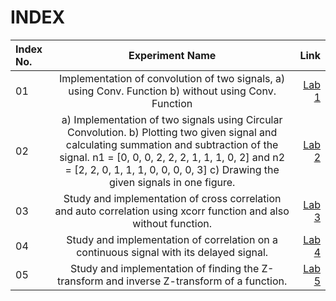 # INDEX

| Index No.      | Experiment Name | Link     |
| :---        |    :----:   |          ---: |
| 01     | Implementation of convolution of two signals, a)	using Conv. Function b)	without using Conv. Function  | <a href="#heading-ids">Lab 1</a>   |
| 02   | a) Implementation of two signals using Circular Convolution. b) Plotting two given signal and calculating summation and subtraction of the signal. n1 = [0, 0, 0, 2, 2, 2, 1, 1, 1, 0, 2] and n2 = [2, 2, 0, 1, 1, 1, 0, 0, 0, 0, 3]   c) Drawing the given signals in one figure.  | <a href="#heading-ids">Lab 2</a>    |
| 03   | Study and implementation of cross correlation and auto correlation using xcorr function and also without function.  | <a href="#heading-ids">Lab 3</a>  |
| 04   | Study and implementation of correlation on a continuous signal with its delayed signal.       | <a href="#heading-ids">Lab 4</a>     |
| 05   | Study and implementation of finding the Z-transform and inverse Z-transform of a function.     | <a href="#heading-ids">Lab 5</a>  |
